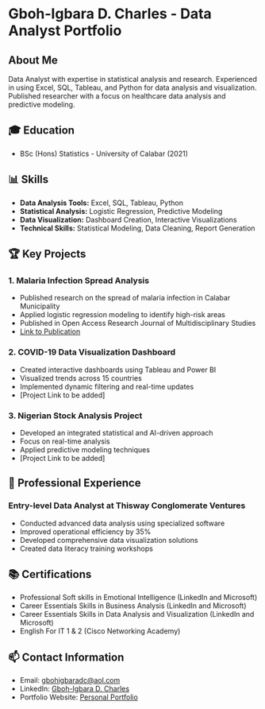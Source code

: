 # Gboh-Igbara D. Charles - Data Analyst Portfolio

## About Me
Data Analyst with expertise in statistical analysis and research. Experienced in using Excel, SQL, Tableau, and Python for data analysis and visualization. Published researcher with a focus on healthcare data analysis and predictive modeling.

## 🎓 Education
- BSc (Hons) Statistics - University of Calabar (2021)

## 📊 Skills
- **Data Analysis Tools:** Excel, SQL, Tableau, Python
- **Statistical Analysis:** Logistic Regression, Predictive Modeling
- **Data Visualization:** Dashboard Creation, Interactive Visualizations
- **Technical Skills:** Statistical Modeling, Data Cleaning, Report Generation

## 🏆 Key Projects

### 1. Malaria Infection Spread Analysis
- Published research on the spread of malaria infection in Calabar Municipality
- Applied logistic regression modeling to identify high-risk areas
- Published in Open Access Research Journal of Multidisciplinary Studies
- [Link to Publication](https://doi.org/10.53022/oarjms.2024.7.1.0055)

### 2. COVID-19 Data Visualization Dashboard
- Created interactive dashboards using Tableau and Power BI
- Visualized trends across 15 countries
- Implemented dynamic filtering and real-time updates
- [Project Link to be added]

### 3. Nigerian Stock Analysis Project
- Developed an integrated statistical and AI-driven approach
- Focus on real-time analysis
- Applied predictive modeling techniques
- [Project Link to be added]

## 💼 Professional Experience

### Entry-level Data Analyst at Thisway Conglomerate Ventures
- Conducted advanced data analysis using specialized software
- Improved operational efficiency by 35%
- Developed comprehensive data visualization solutions
- Created data literacy training workshops

## 📚 Certifications
- Professional Soft skills in Emotional Intelligence (LinkedIn and Microsoft)
- Career Essentials Skills in Business Analysis (LinkedIn and Microsoft)
- Career Essentials Skills in Data Analysis and Visualization (LinkedIn and Microsoft)
- English For IT 1 & 2 (Cisco Networking Academy)

## 📫 Contact Information
- Email: gbohigbaradc@aol.com
- LinkedIn: [Gboh-Igbara D. Charles](https://www.linkedin.com/in/gboh-igbara-d-charles-3287041b2)
- Portfolio Website: [Personal Portfolio](https://gbohigbaradc.wixsite.com/zhero-trybe-ventures)
